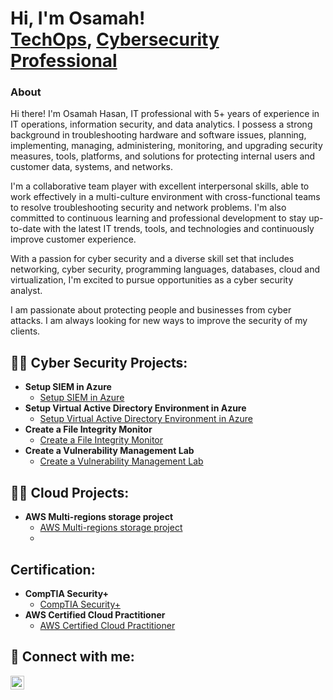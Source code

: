 <h1>Hi, I'm Osamah! <br/><a href="https://github.com/MrOsamaHasan">TechOps</a>, <a href="https://www.linkedin.com/in/osamah-hasan/">Cybersecurity Professional</a></h1>

<section id="about me">
      <h3>About</h3>
      <p>Hi there! I'm Osamah Hasan, IT professional with 5+ years of experience in IT operations, information security, and data analytics. I possess a strong background in troubleshooting hardware and software issues, planning, implementing, managing, administering, monitoring, and upgrading security measures, tools, platforms, and solutions for protecting internal users and customer data, systems, and networks.

I'm a collaborative team player with excellent interpersonal skills, able to work effectively in a multi-culture environment with cross-functional teams to resolve troubleshooting security and network problems. I'm also committed to continuous learning and professional development to stay up-to-date with the latest IT trends, tools, and technologies and continuously improve customer experience.

With a passion for cyber security and a diverse skill set that includes networking, cyber security, programming languages, databases, cloud and virtualization, I'm excited to pursue opportunities as a cyber security analyst.
  
I am passionate about protecting people and businesses from cyber attacks. I am always looking for new ways to improve the security of my clients.</p>
    </section>


<h2>👨‍💻 Cyber Security Projects:</h2>

- <b>Setup SIEM in Azure </b>
  - [Setup SIEM in Azure](https:)
- <b>Setup Virtual Active Directory Environment in Azure </b>
  - [Setup Virtual Active Directory Environment in Azure](https:)
- <b>Create a File Integrity Monitor </b>
  - [Create a File Integrity Monitor](https:)
- <b>Create a Vulnerability Management Lab </b>
  - [Create a Vulnerability Management Lab](https:)

<h2>👨‍💻 Cloud Projects:</h2>

- <b>AWS Multi-regions storage project </b>
  - [AWS Multi-regions storage project](https:)
  - 
<h2>Certification:</h2>

- <b>CompTIA Security+ </b>
  - [CompTIA Security+](https://www.linkedin.com/posts/osamah-hasan_im-happy-to-share-that-ive-obtained-a-new-activity-7063607685929209856-SSEF?utm_source=share&utm_medium=member_desktop)
- <b>AWS Certified Cloud Practitioner </b>
  - [AWS Certified Cloud Practitioner](https://www.linkedin.com/posts/osamah-hasan_aws-cloud-amazon-activity-7043251433739063296-dOa-?utm_source=share&utm_medium=member_desktop)


<h2> 🤳 Connect with me:</h2>

[<img align="left" alt="Osamah Hasan | LinkedIn" width="22px" src="https://cdn.jsdelivr.net/npm/simple-icons@v3/icons/linkedin.svg" />][linkedin]

[linkedin]: https://www.linkedin.com/in/osamah-hasan/

<!--
**joshmadakor1/joshmadakor1** is a ✨ _special_ ✨ repository because its `README.md` (this file) appears on your GitHub profile.

Here are some ideas to get you started:

- 🔭 I’m currently working on ...
- 🌱 I’m currently learning ...
- 👯 I’m looking to collaborate on ...
- 🤔 I’m looking for help with ...
- 💬 Ask me about ...
- 📫 How to reach me: ...
- 😄 Pronouns: ...
- ⚡ Fun fact: ...
-->


